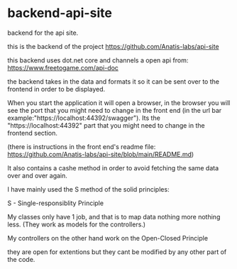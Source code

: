 # backend-api-site
backend for the api site.


this is the backend of the project https://github.com/Anatis-labs/api-site

this backend uses dot.net core and channels a open api from:
https://www.freetogame.com/api-doc

the backend takes in the data and formats it so it can be sent over to the frontend in order to be displayed.

When you start the application it will open a browser, in the browser you will see the port that you might need to change in the front end (in the url bar example:"https://localhost:44392/swagger").
Its the "https://localhost:44392" part that you might need to change in the frontend section.

(there is instructions in the front end's readme file: https://github.com/Anatis-labs/api-site/blob/main/README.md)

It also contains a cashe method in order to avoid fetching the same data over and over again.

I have mainly used the S method of the solid principles:

S - Single-responsiblity Principle

My classes only have 1 job, and that is to map data nothing more nothing less.
(They work as models for the controllers.)

My controllers on the other hand work on the 
Open-Closed Principle

they are open for extentions but they cant be modified by any other part of the code.